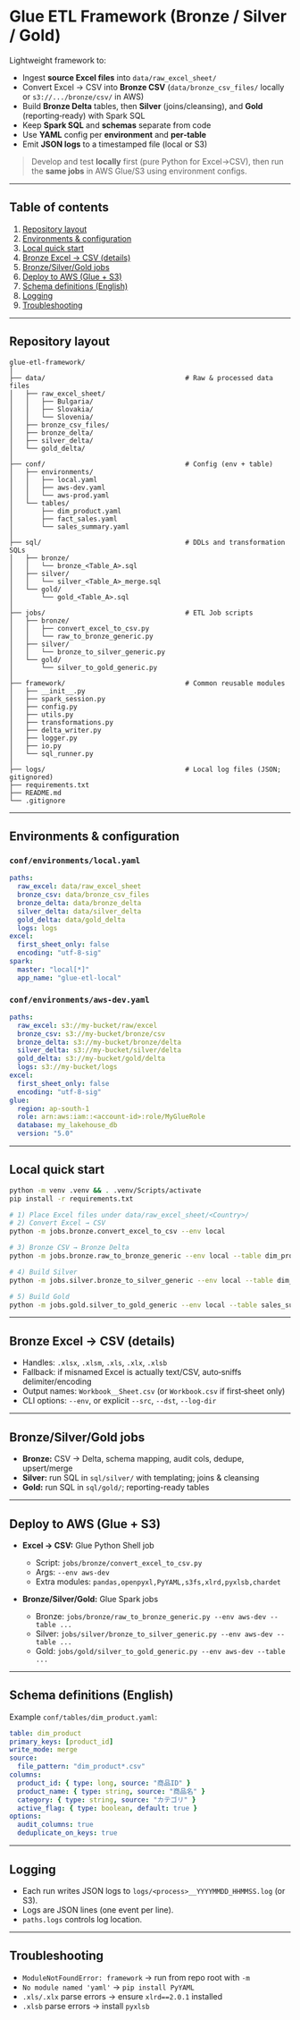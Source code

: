 # Glue ETL Framework (Bronze / Silver / Gold)

Lightweight framework to:

- Ingest **source Excel files** into `data/raw_excel_sheet/`
- Convert Excel → CSV into **Bronze CSV** (`data/bronze_csv_files/` locally or `s3://.../bronze/csv/` in AWS)
- Build **Bronze Delta** tables, then **Silver** (joins/cleansing), and **Gold** (reporting‑ready) with Spark SQL
- Keep **Spark SQL** and **schemas** separate from code
- Use **YAML** config per **environment** and **per‑table**
- Emit **JSON logs** to a timestamped file (local or S3)

> Develop and test **locally** first (pure Python for Excel→CSV), then run the **same jobs** in AWS Glue/S3 using environment configs.

---

## Table of contents

1. [Repository layout](#repository-layout)  
2. [Environments & configuration](#environments--configuration)  
3. [Local quick start](#local-quick-start)  
4. [Bronze Excel → CSV (details)](#bronze-excel--csv-details)  
5. [Bronze/Silver/Gold jobs](#bronzesilvergold-jobs)  
6. [Deploy to AWS (Glue + S3)](#deploy-to-aws-glue--s3)  
7. [Schema definitions (English)](#schema-definitions-english)  
8. [Logging](#logging)  
9. [Troubleshooting](#troubleshooting)

---

## Repository layout

```
glue-etl-framework/
│
├── data/                                   # Raw & processed data files
│   ├── raw_excel_sheet/
│   │   ├── Bulgaria/
│   │   ├── Slovakia/
│   │   └── Slovenia/
│   ├── bronze_csv_files/
│   ├── bronze_delta/
│   ├── silver_delta/
│   └── gold_delta/
│
├── conf/                                   # Config (env + table)
│   ├── environments/
│   │   ├── local.yaml
│   │   ├── aws-dev.yaml
│   │   └── aws-prod.yaml
│   └── tables/
│       ├── dim_product.yaml
│       ├── fact_sales.yaml
│       └── sales_summary.yaml
│
├── sql/                                    # DDLs and transformation SQLs
│   ├── bronze/
│   │   └── bronze_<Table_A>.sql
│   ├── silver/
│   │   └── silver_<Table_A>_merge.sql
│   └── gold/
│       └── gold_<Table_A>.sql
│
├── jobs/                                   # ETL Job scripts
│   ├── bronze/
│   │   ├── convert_excel_to_csv.py
│   │   └── raw_to_bronze_generic.py
│   ├── silver/
│   │   └── bronze_to_silver_generic.py
│   └── gold/
│       └── silver_to_gold_generic.py
│
├── framework/                              # Common reusable modules
│   ├── __init__.py
│   ├── spark_session.py
│   ├── config.py
│   ├── utils.py
│   ├── transformations.py
│   ├── delta_writer.py
│   ├── logger.py
│   ├── io.py
│   └── sql_runner.py
│
├── logs/                                   # Local log files (JSON; gitignored)
├── requirements.txt
├── README.md
└── .gitignore
```

---

## Environments & configuration

### `conf/environments/local.yaml`
```yaml
paths:
  raw_excel: data/raw_excel_sheet
  bronze_csv: data/bronze_csv_files
  bronze_delta: data/bronze_delta
  silver_delta: data/silver_delta
  gold_delta: data/gold_delta
  logs: logs
excel:
  first_sheet_only: false
  encoding: "utf-8-sig"
spark:
  master: "local[*]"
  app_name: "glue-etl-local"
```

### `conf/environments/aws-dev.yaml`
```yaml
paths:
  raw_excel: s3://my-bucket/raw/excel
  bronze_csv: s3://my-bucket/bronze/csv
  bronze_delta: s3://my-bucket/bronze/delta
  silver_delta: s3://my-bucket/silver/delta
  gold_delta: s3://my-bucket/gold/delta
  logs: s3://my-bucket/logs
excel:
  first_sheet_only: false
  encoding: "utf-8-sig"
glue:
  region: ap-south-1
  role: arn:aws:iam::<account-id>:role/MyGlueRole
  database: my_lakehouse_db
  version: "5.0"
```

---

## Local quick start

```bash
python -m venv .venv && . .venv/Scripts/activate
pip install -r requirements.txt

# 1) Place Excel files under data/raw_excel_sheet/<Country>/
# 2) Convert Excel → CSV
python -m jobs.bronze.convert_excel_to_csv --env local

# 3) Bronze CSV → Bronze Delta
python -m jobs.bronze.raw_to_bronze_generic --env local --table dim_product

# 4) Build Silver
python -m jobs.silver.bronze_to_silver_generic --env local --table dim_product

# 5) Build Gold
python -m jobs.gold.silver_to_gold_generic --env local --table sales_summary
```

---

## Bronze Excel → CSV (details)

- Handles: `.xlsx`, `.xlsm`, `.xls`, `.xlx`, `.xlsb`  
- Fallback: if misnamed Excel is actually text/CSV, auto‑sniffs delimiter/encoding  
- Output names: `Workbook__Sheet.csv` (or `Workbook.csv` if first‑sheet only)  
- CLI options: `--env`, or explicit `--src`, `--dst`, `--log-dir`

---

## Bronze/Silver/Gold jobs

- **Bronze:** CSV → Delta, schema mapping, audit cols, dedupe, upsert/merge  
- **Silver:** run SQL in `sql/silver/` with templating; joins & cleansing  
- **Gold:** run SQL in `sql/gold/`; reporting-ready tables  

---

## Deploy to AWS (Glue + S3)

- **Excel → CSV:** Glue Python Shell job  
  - Script: `jobs/bronze/convert_excel_to_csv.py`  
  - Args: `--env aws-dev`  
  - Extra modules: `pandas,openpyxl,PyYAML,s3fs,xlrd,pyxlsb,chardet`  

- **Bronze/Silver/Gold:** Glue Spark jobs  
  - Bronze: `jobs/bronze/raw_to_bronze_generic.py --env aws-dev --table ...`  
  - Silver: `jobs/silver/bronze_to_silver_generic.py --env aws-dev --table ...`  
  - Gold:   `jobs/gold/silver_to_gold_generic.py --env aws-dev --table ...`  

---

## Schema definitions (English)

Example `conf/tables/dim_product.yaml`:

```yaml
table: dim_product
primary_keys: [product_id]
write_mode: merge
source:
  file_pattern: "dim_product*.csv"
columns:
  product_id: { type: long, source: "商品ID" }
  product_name: { type: string, source: "商品名" }
  category: { type: string, source: "カテゴリ" }
  active_flag: { type: boolean, default: true }
options:
  audit_columns: true
  deduplicate_on_keys: true
```

---

## Logging

- Each run writes JSON logs to `logs/<process>__YYYYMMDD_HHMMSS.log` (or S3).  
- Logs are JSON lines (one event per line).  
- `paths.logs` controls log location.  

---

## Troubleshooting

- `ModuleNotFoundError: framework` → run from repo root with `-m`  
- `No module named 'yaml'` → `pip install PyYAML`  
- `.xls/.xlx` parse errors → ensure `xlrd==2.0.1` installed  
- `.xlsb` parse errors → install `pyxlsb`  
